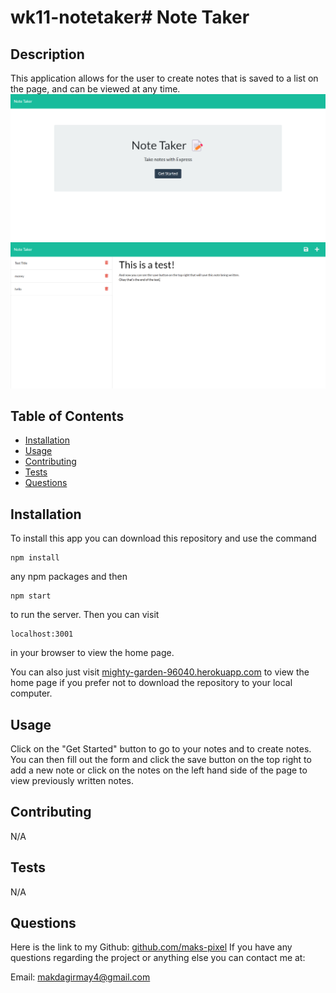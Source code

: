 # wk11-notetaker# Note Taker
 
 ## Description
 
 This application allows for the user to create notes that is saved to a list on the page, and can be viewed at any time.
 ![ScreenshotOne](public\assets\images\ScreenshotOne.png) 
 ![ScreenshotTwo](public\assets\images\ScreenshotTwo.png)

 ## Table of Contents
 * [Installation](#Installation)
 * [Usage](#Usage)
 * [Contributing](#Contributing)
 * [Tests](#Tests)
 * [Questions](#Questions)
 
 ## Installation
 To install this app you can download this repository and use the command 
  ```
  npm install
  ```
 any npm packages and then 
  ```
  npm start
  ```
 to run the server. Then you can visit 
  ```
  localhost:3001
  ```
 in your browser to view the home page. 

 You can also just visit [mighty-garden-96040.herokuapp.com](https://mighty-garden-96040.herokuapp.com) to view the home page if you prefer not to download the repository to your local computer.

 ## Usage
 Click on the "Get Started" button to go to your notes and to create notes. You can then fill out the form and click the save button on the top right to add a new note or click on the notes on the left hand side of the page to view previously written notes. 

  
 ## Contributing
 N/A

 ## Tests
 N/A

 ## Questions
 Here is the link to my Github: [github.com/maks-pixel](github.com/maks-pixel)
 If you have any questions regarding the project or anything else you can contact me at:
 
  Email: [makdagirmay4@gmail.com](makdagirmay4@gmail.com) 
